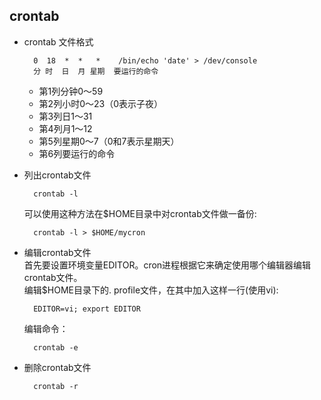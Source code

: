 ## crontab

- crontab 文件格式

		0  18  *  *   *    /bin/echo 'date' > /dev/console
		分 时  日  月 星期  要运行的命令
	- 第1列分钟0～59
	- 第2列小时0～23（0表示子夜）
	- 第3列日1～31
	- 第4列月1～12
	- 第5列星期0～7（0和7表示星期天）
	- 第6列要运行的命令
- 列出crontab文件

		crontab -l
	可以使用这种方法在$HOME目录中对crontab文件做一备份:
		
		crontab -l > $HOME/mycron
- 编辑crontab文件  
	首先要设置环境变量EDITOR。cron进程根据它来确定使用哪个编辑器编辑crontab文件。  
	编辑$HOME目录下的. profile文件，在其中加入这样一行(使用vi):
		
		EDITOR=vi; export EDITOR
	编辑命令：
	
		crontab -e
- 删除crontab文件

		crontab -r
	